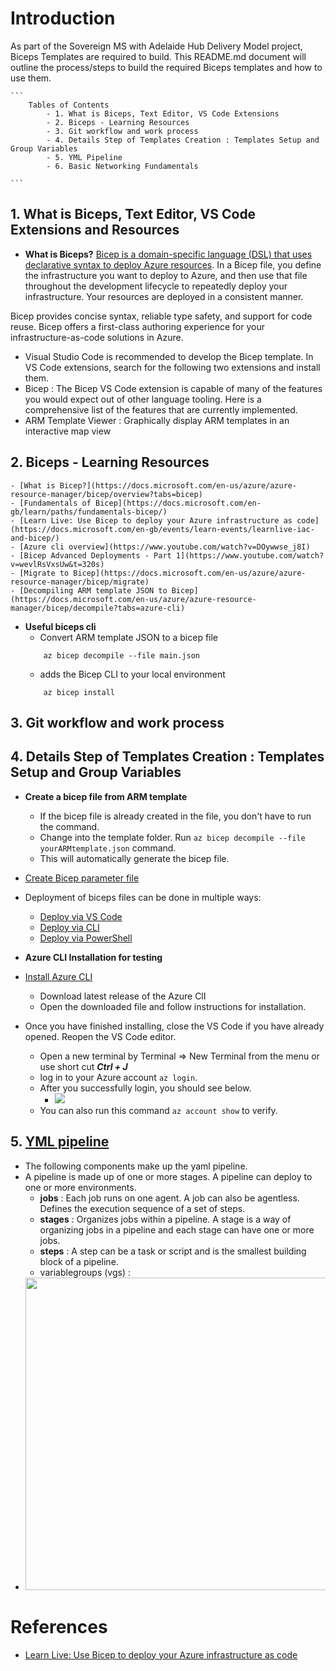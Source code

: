 # Introduction 

As part of the Sovereign MS with Adelaide Hub Delivery Model project, Biceps Templates are required to build.
This README.md document will outline the process/steps to build the required Biceps templates and how to use them.

    ```
        Tables of Contents
            - 1. What is Biceps, Text Editor, VS Code Extensions 
            - 2. Biceps - Learning Resources
            - 3. Git workflow and work process 
            - 4. Details Step of Templates Creation : Templates Setup and Group Variables 
            - 5. YML Pipeline 
            - 6. Basic Networking Fundamentals

    ```

## 1. What is Biceps, Text Editor, VS Code Extensions and Resources

- **What is Biceps?**
[Bicep is a domain-specific language (DSL) that uses declarative syntax to deploy Azure resources](https://docs.microsoft.com/en-us/azure/azure-resource-manager/bicep/overview?tabs=bicep). In a Bicep file, you define the infrastructure you want to deploy to Azure, and then use that file throughout the development lifecycle to repeatedly deploy your infrastructure. Your resources are deployed in a consistent manner.

Bicep provides concise syntax, reliable type safety, and support for code reuse. Bicep offers a first-class authoring experience for your infrastructure-as-code solutions in Azure.

- Visual Studio Code is recommended to develop the Bicep template. In VS Code extensions, search for the following two extensions and install them.
- Bicep : The Bicep VS Code extension is capable of many of the features you would expect out of other language tooling. Here is a comprehensive list of the features that are currently implemented.
- ARM Template Viewer : Graphically display ARM templates in an interactive map view

## 2. Biceps - Learning Resources
    - [What is Bicep?](https://docs.microsoft.com/en-us/azure/azure-resource-manager/bicep/overview?tabs=bicep)
    - [Fundamentals of Bicep](https://docs.microsoft.com/en-gb/learn/paths/fundamentals-bicep/)
    - [Learn Live: Use Bicep to deploy your Azure infrastructure as code](https://docs.microsoft.com/en-gb/events/learn-events/learnlive-iac-and-bicep/)
    - [Azure cli overview](https://www.youtube.com/watch?v=DOywwse_j8I)
    - [Bicep Advanced Deployments - Part 1](https://www.youtube.com/watch?v=wevlRsVxsUw&t=320s)
    - [Migrate to Bicep](https://docs.microsoft.com/en-us/azure/azure-resource-manager/bicep/migrate)
    - [Decompiling ARM template JSON to Bicep](https://docs.microsoft.com/en-us/azure/azure-resource-manager/bicep/decompile?tabs=azure-cli)

- **Useful biceps cli**
    - Convert ARM template JSON to a bicep file
    ```
        az bicep decompile --file main.json
    ```
    - adds the Bicep CLI to your local environment
    ```
        az bicep install
    ```

## 3. Git workflow and work process 

## 4. Details Step of Templates Creation : Templates Setup and Group Variables 

- **Create a bicep file from ARM template** 
    - If the bicep file is already created in the file, you don't have to run the command.
    - Change into the template folder. Run `az bicep decompile --file yourARMtemplate.json` command.
    - This will automatically generate the bicep file.
- [Create Bicep parameter file](https://docs.microsoft.com/en-us/azure/azure-resource-manager/bicep/parameter-files)

- Deployment of biceps files can be done in multiple ways:
    - [Deploy via VS Code](https://docs.microsoft.com/en-us/azure/azure-resource-manager/bicep/deploy-vscode)
    - [Deploy via CLI](https://docs.microsoft.com/en-us/azure/azure-resource-manager/bicep/deploy-cli)
    - [Deploy via PowerShell](https://docs.microsoft.com/en-us/azure/azure-resource-manager/bicep/deploy-powershell)
- **Azure CLI Installation for testing**
- [Install Azure CLI](https://docs.microsoft.com/en-us/cli/azure/install-azure-cli-windows?tabs=azure-cli)
    - Download latest release of the Azure ClI 
    - Open the downloaded file and follow instructions for installation.
- Once you have finished installing, close the VS Code if you have already opened. Reopen the VS Code editor.
    - Open a new terminal by Terminal => New Terminal from the menu or use short cut ***Ctrl + J*** 
    - log in to your Azure account `az login`. 
    - After you successfully login, you should see below.
        - <img src="./img/az_login.png" >
    - You can also run this command `az account show` to verify.

## 5. [YML pipeline](https://docs.microsoft.com/en-us/azure/devops/pipelines/get-started/key-pipelines-concepts?view=azure-devops) 

- The following components make up the yaml pipeline.
- A pipeline is made up of one or more stages. A pipeline can deploy to one or more environments.
    - **jobs** : Each job runs on one agent. A job can also be agentless. Defines the execution sequence of a set of steps.
    - **stages** : Organizes jobs within a pipeline. A stage is a way of organizing jobs in a pipeline and each stage can have one or more jobs.
    - **steps** : A step can be a task or script and is the smallest building block of a pipeline.
    - variablegroups (vgs) : 
- <img src= "./img/yaml_pipeline_concepts.png" width=500>



# References 
- [Learn Live: Use Bicep to deploy your Azure infrastructure as code](https://docs.microsoft.com/en-gb/events/learn-events/learnlive-iac-and-bicep/)
